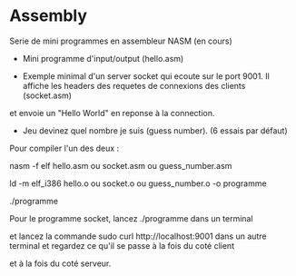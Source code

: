 # Assembly

Serie de mini programmes en assembleur NASM (en cours)

- Mini programme d'input/output (hello.asm)

- Exemple minimal d'un server socket qui ecoute sur le port 9001. Il affiche les headers des requetes de connexions des clients (socket.asm)

et envoie un "Hello World" en reponse à la connection.

- Jeu devinez quel nombre je suis (guess number). (6 essais par défaut)

Pour compiler l'un des deux :

nasm -f elf hello.asm ou socket.asm ou guess_number.asm

ld -m elf_i386 hello.o ou socket.o ou guess_number.o -o programme

./programme

Pour le programme socket, lancez ./programme dans un terminal

et lancez la commande sudo curl http://localhost:9001 dans un autre terminal et regardez ce qu'il se passe à la fois du coté client

et à la fois du coté serveur.
